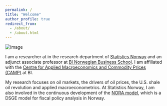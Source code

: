 ```yaml
---
permalink: /
title: "Welcome"
author_profile: true
redirect_from: 
  - /about/
  - /about.html
---
```



![image](/images/frontpage.png)


I am a researcher at in the research department of [Statistics Norway](https://www.ssb.no) and an adjunct associate professor at [BI Norwegian Business School](https://www.bi.edu). I am affiliated with the [Centre for Applied Macroeconomics and Commodity Prices (CAMP)](https://www.bi.edu/research/research-centres/centre-of-applied-macroeconomics-and-commodity-prices/) at BI.

My research focuses on oil markets, the drivers of oil prices, the U.S. shale oil revolution and applied macroeconometrics. At Statistics Norway, I am also involved in the continuous development of the [NORA model](https://www.ssb.no/en/forskning/makrookonomi/norwegian-fiscal-policy-analysis-model-nora), which is a DSGE model for fiscal policy analysis in Norway.


